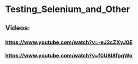 # Testing_Selenium_and_Other
## Videos:
### https://www.youtube.com/watch?v=-eJ2cZXyJ0E
### https://www.youtube.com/watch?v=f0U8I8fpqWo
